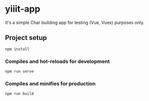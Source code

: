# yiiit-app

It's a simple Char building app for testing (Vue, Vuex) purposes only.

## Project setup
```
npm install
```

### Compiles and hot-reloads for development
```
npm run serve
```

### Compiles and minifies for production
```
npm run build
```
